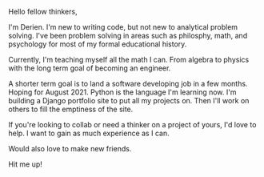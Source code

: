 Hello fellow thinkers,

I'm Derien. I'm new to writing code, but not new to analytical problem solving. I've been problem solving in areas such as philosphy, math, and psychology for most of my formal educational history.

Currently, I'm teaching myself all the math I can. From algebra to physics with the long term goal of becoming an engineer.

A shorter term goal is to land a software developing job in a few months. Hoping for August 2021. Python is the language I'm learning now. I'm building a Django portfolio site to put all my projects on. Then I'll work on others to fill the emptiness of the site.

If you're looking to collab or need a thinker on a project of yours, I'd love to help. I want to gain as much experience as I can.

Would also love to make new friends.

Hit me up!

